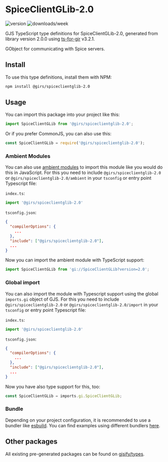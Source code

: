 
# SpiceClientGLib-2.0

![version](https://img.shields.io/npm/v/@girs/spiceclientglib-2.0)
![downloads/week](https://img.shields.io/npm/dw/@girs/spiceclientglib-2.0)


GJS TypeScript type definitions for SpiceClientGLib-2.0, generated from library version 2.0.0 using [ts-for-gir](https://github.com/gjsify/ts-for-gir) v3.2.1.

GObject for communicating with Spice servers.

## Install

To use this type definitions, install them with NPM:
```bash
npm install @girs/spiceclientglib-2.0
```

## Usage

You can import this package into your project like this:
```ts
import SpiceClientGLib from '@girs/spiceclientglib-2.0';
```

Or if you prefer CommonJS, you can also use this:
```ts
const SpiceClientGLib = require('@girs/spiceclientglib-2.0');
```

### Ambient Modules

You can also use [ambient modules](https://github.com/gjsify/ts-for-gir/tree/main/packages/cli#ambient-modules) to import this module like you would do this in JavaScript.
For this you need to include `@girs/spiceclientglib-2.0` or `@girs/spiceclientglib-2.0/ambient` in your `tsconfig` or entry point Typescript file:

`index.ts`:
```ts
import '@girs/spiceclientglib-2.0'
```

`tsconfig.json`:
```json
{
  "compilerOptions": {
    ...
  },
  "include": ["@girs/spiceclientglib-2.0"],
  ...
}
```

Now you can import the ambient module with TypeScript support: 

```ts
import SpiceClientGLib from 'gi://SpiceClientGLib?version=2.0';
```

### Global import

You can also import the module with Typescript support using the global `imports.gi` object of GJS.
For this you need to include `@girs/spiceclientglib-2.0` or `@girs/spiceclientglib-2.0/import` in your `tsconfig` or entry point Typescript file:

`index.ts`:
```ts
import '@girs/spiceclientglib-2.0'
```

`tsconfig.json`:
```json
{
  "compilerOptions": {
    ...
  },
  "include": ["@girs/spiceclientglib-2.0"],
  ...
}
```

Now you have also type support for this, too:

```ts
const SpiceClientGLib = imports.gi.SpiceClientGLib;
```

### Bundle

Depending on your project configuration, it is recommended to use a bundler like [esbuild](https://esbuild.github.io/). You can find examples using different bundlers [here](https://github.com/gjsify/ts-for-gir/tree/main/examples).

## Other packages

All existing pre-generated packages can be found on [gjsify/types](https://github.com/gjsify/types).

